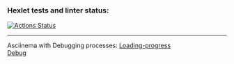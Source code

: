 ### Hexlet tests and linter status:
[![Actions Status](https://github.com/ViktorFAlex/backend-project-4/workflows/hexlet-check/badge.svg)](https://github.com/ViktorFAlex/backend-project-4/actions)
***
Asciinema with Debugging processes:
[Loading-progress](https://asciinema.org/a/571387)  
[Debug](https://asciinema.org/a/570874)  
